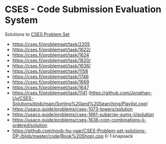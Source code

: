 # CSES - Code Submission Evaluation System
Solutions to [CSES Problem Set](https://cses.fi/problemset/)

- https://cses.fi/problemset/task/2205 
- https://cses.fi/problemset/task/1622/ 
- https://cses.fi/problemset/task/1624 
- https://cses.fi/problemset/task/1620/ 
- https://cses.fi/problemset/task/1636/ 
- https://cses.fi/problemset/task/1158 
- https://cses.fi/problemset/task/1746 
- https://cses.fi/problemset/task/1669 
- https://cses.fi/problemset/task/1647
- https://cses.fi/problemset/task/1141  (https://github.com/Jonathan-Uy/CSES-Solutions/blob/main/Sorting%20and%20Searching/Playlist.cpp)
- https://usaco.guide/problems/cses-1073-towers/solution 
- https://usaco.guide/problems/cses-1661-subarray-sums-ii/solution  
- https://usaco.guide/problems/cses-1636-coin-combinations-ii-ordered/solution 
- https://github.com/noob-hu-yaar/CSES-Problem-set-solutions-DP-/blob/master/code(Book%20Shop).cpp 0-1 knapsack
